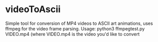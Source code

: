 # videoToAscii
Simple tool for conversion of MP4 videos to ASCII art animations, uses ffmpeg for the video frame parsing.
Usage:
python3 ffmpegtest.py VIDEO.mp4 
(where VIDEO.mp4 is the video you'd like to convert
